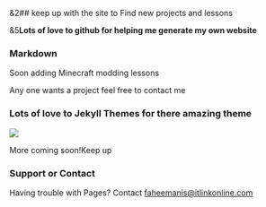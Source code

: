&2## keep up with the site to Find new projects and lessons 




&5**Lots of love to github for helping me generate my own website**
### Markdown

Soon adding Minecraft modding lessons
    

Any one wants a project feel free to contact me

### Lots of love to Jekyll Themes for there amazing theme
<img src=Faheem-maker.github.io/images/Modscreenshot.jpg>

More coming soon!Keep up
### Support or Contact

Having trouble with Pages? Contact faheemanis@itlinkonline.com

